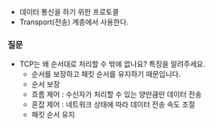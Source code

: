 - 데이터 통신을 하기 위한 프로토콜
- Transport(전송) 계층에서 사용한다.

### 질문
- TCP는 왜 순서대로 처리할 수 밖에 없나요? 특징을 알려주세요.
	- 순서를 보장하고 패킷 순서를 유지하기 때문입니다.
	- 순서 보장
	- 흐름 제어 : 수신자가 처리할 수 있는 양만큼만 데이터 전송
	- 혼잡 제어 : 네트워크 상태에 따라 데이터 전송 속도 조절
	- 패킷 순서 유지